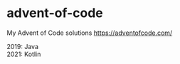 # advent-of-code

My Advent of Code solutions
https://adventofcode.com/

2019: Java  
2021: Kotlin  
